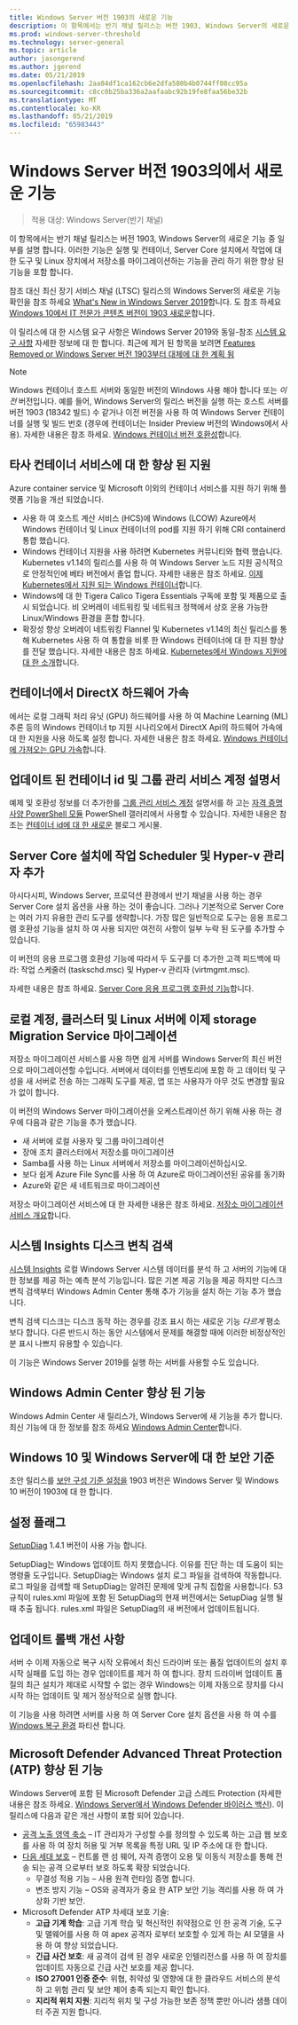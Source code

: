 ```yaml
---
title: Windows Server 버전 1903의 새로운 기능
description: 이 항목에서는 반기 채널 릴리스는 버전 1903, Windows Server의 새로운 기능 중 일부를 설명 합니다.
ms.prod: windows-server-threshold
ms.technology: server-general
ms.topic: article
author: jasongerend
ms.author: jgerend
ms.date: 05/21/2019
ms.openlocfilehash: 2aa84df1ca162cb6e2dfa580b4b0744ff08cc95a
ms.sourcegitcommit: c8cc0b25ba336a2aafaabc92b19fe8faa56be32b
ms.translationtype: MT
ms.contentlocale: ko-KR
ms.lasthandoff: 05/21/2019
ms.locfileid: "65983443"
---
```

# <a name="whats-new-in-windows-server-version-1903"></a>Windows Server 버전 1903의에서 새로운 기능

>적용 대상: Windows Server(반기 채널)

이 항목에서는 반기 채널 릴리스는 버전 1903, Windows Server의 새로운 기능 중 일부를 설명 합니다. 이러한 기능은 실행 및 컨테이너, Server Core 설치에서 작업에 대 한 도구 및 Linux 장치에서 저장소를 마이그레이션하는 기능을 관리 하기 위한 향상 된 기능을 포함 합니다.

참조 대신 최신 장기 서비스 채널 (LTSC) 릴리스의 Windows Server의 새로운 기능 확인을 참조 하세요 [What's New in Windows Server 2019](../get-started-19/whats-new-19.md)합니다. 도 참조 하세요 [Windows 10에서 IT 전문가 콘텐츠 버전이 1903 새로운](https://docs.microsoft.com/windows/whats-new/whats-new-windows-10-version-1903)합니다.

이 릴리스에 대 한 시스템 요구 사항은 Windows Server 2019와 동일-참조 [시스템 요구 사항](../get-started-19/sys-reqs-19.md) 자세한 정보에 대 한 합니다. 최근에 제거 된 항목을 보려면 [Features Removed or Windows Server 버전 1903부터 대체에 대 한 계획 됨](../get-started-19/removed-features-1903.md)

> [!NOTE]
> Windows 컨테이너 호스트 서버와 동일한 버전의 Windows 사용 해야 합니다 또는 *이전* 버전입니다. 예를 들어, Windows Server의 릴리스 버전을 실행 하는 호스트 서버를 버전 1903 (18342 빌드) 수 같거나 이전 버전을 사용 하 여 Windows Server 컨테이너를 실행 및 빌드 번호 (경우에 컨테이너는 Insider Preview 버전의 Windows에서 사용). 자세한 내용은 참조 하세요. [Windows 컨테이너 버전 호환성](https://docs.microsoft.com/virtualization/windowscontainers/deploy-containers/version-compatibility)합니다.

## <a name="enhanced-support-for-non-microsoft-container-services"></a>타사 컨테이너 서비스에 대 한 향상 된 지원

Azure container service 및 Microsoft 이외의 컨테이너 서비스를 지원 하기 위해 플랫폼 기능을 개선 되었습니다.

- 사용 하 여 호스트 계산 서비스 (HCS)에 Windows (LCOW) Azure에서 Windows 컨테이너 및 Linux 컨테이너의 pod를 지원 하기 위해 CRI containerd 통합 했습니다.
- Windows 컨테이너 지원을 사용 하려면 Kubernetes 커뮤니티와 협력 했습니다. Kubernetes v1.14의 릴리스를 사용 하 여 Windows Server 노드 지원 공식적으로 안정적인에 베타 버전에서 졸업 합니다. 자세한 내용은 참조 하세요. [이제 Kubernetes에서 지원 되는 Windows 컨테이너](https://cloudblogs.microsoft.com/opensource/2019/03/25/windows-server-containers-now-supported-kubernetes/)합니다.
- Windows에 대 한 Tigera Calico Tigera Essentials 구독에 포함 및 제품으로 출시 되었습니다. 비 오버레이 네트워킹 및 네트워크 정책에서 상호 운용 가능한 Linux/Windows 환경을 혼합 합니다.
- 확장성 향상 오버레이 네트워킹 Flannel 및 Kubernetes v1.14의 최신 릴리스를 통해 Kubernetes 사용 하 여 통합을 비롯 한 Windows 컨테이너에 대 한 지원 향상를 전달 했습니다. 자세한 내용은 참조 하세요. [Kubernetes에서 Windows 지원에 대 한 소개](https://kubernetes.io/docs/setup/windows/)합니다.

## <a name="directx-hardware-acceleration-in-containers"></a>컨테이너에서 DirectX 하드웨어 가속

에서는 로컬 그래픽 처리 유닛 (GPU) 하드웨어를 사용 하 여 Machine Learning (ML) 추론 등의 Windows 컨테이너 tp 지원 시나리오에서 DirectX Api의 하드웨어 가속에 대 한 지원을 사용 하도록 설정 합니다. 자세한 내용은 참조 하세요. [Windows 컨테이너에 가져오는 GPU 가속](https://techcommunity.microsoft.com/t5/Containers/Bringing-GPU-acceleration-to-Windows-containers/ba-p/393939)합니다.

## <a name="updated-container-identity-and-group-managed-service-account-documentation"></a>업데이트 된 컨테이너 id 및 그룹 관리 서비스 계정 설명서

예제 및 호환성 정보를 더 추가한를 [그룹 관리 서비스 계정](https://docs.microsoft.com/virtualization/windowscontainers/manage-containers/manage-serviceaccounts) 설명서를 하 고는 [자격 증명 사양 PowerShell 모듈](https://www.powershellgallery.com/packages/CredentialSpec) PowerShell 갤러리에서 사용할 수 있습니다. 자세한 내용은 참조는 [컨테이너 id에 대 한 새로운](https://techcommunity.microsoft.com/t5/Containers/What-s-new-for-container-identity/ba-p/389151) 블로그 게시물.

## <a name="add-task-scheduler-and-hyper-v-manager-to-server-core-installations"></a>Server Core 설치에 작업 Scheduler 및 Hyper-v 관리자 추가

아시다시피, Windows Server, 프로덕션 환경에서 반기 채널을 사용 하는 경우 Server Core 설치 옵션을 사용 하는 것이 좋습니다. 그러나 기본적으로 Server Core는 여러 가지 유용한 관리 도구를 생략합니다. 가장 많은 일반적으로 도구는 응용 프로그램 호환성 기능을 설치 하 여 사용 되지만 여전히 사항이 일부 누락 된 도구를 추가할 수 있습니다.

이 버전의 응용 프로그램 호환성 기능에 따라서 두 도구를 더 추가한 고객 피드백에 따라: 작업 스케줄러 (taskschd.msc) 및 Hyper-v 관리자 (virtmgmt.msc).

자세한 내용은 참조 하세요. [Server Core 응용 프로그램 호환성 기능](../get-started-19/install-fod-19.md)합니다.

## <a name="storage-migration-service-now-migrates-local-accounts-clusters-and-linux-servers"></a>로컬 계정, 클러스터 및 Linux 서버에 이제 storage Migration Service 마이그레이션

저장소 마이그레이션 서비스를 사용 하면 쉽게 서버를 Windows Server의 최신 버전으로 마이그레이션할 수입니다. 서버에서 데이터를 인벤토리에 포함 하 고 데이터 및 구성을 새 서버로 전송 하는 그래픽 도구를 제공, 앱 또는 사용자가 아무 것도 변경할 필요가 없이 합니다.

이 버전의 Windows Server 마이그레이션을 오케스트레이션 하기 위해 사용 하는 경우에 다음과 같은 기능을 추가 했습니다.

- 새 서버에 로컬 사용자 및 그룹 마이그레이션
- 장애 조치 클러스터에서 저장소를 마이그레이션
- Samba를 사용 하는 Linux 서버에서 저장소를 마이그레이션하십시오.
- 보다 쉽게 Azure File Sync를 사용 하 여 Azure로 마이그레이션된 공유를 동기화
- Azure와 같은 새 네트워크로 마이그레이션

저장소 마이그레이션 서비스에 대 한 자세한 내용은 참조 하세요. [저장소 마이그레이션 서비스 개요](../storage/storage-migration-service/overview.md)합니다.

## <a name="system-insights-disk-anomaly-detection"></a>시스템 Insights 디스크 변칙 검색

[시스템 Insights](../manage/system-insights/overview.md) 로컬 Windows Server 시스템 데이터를 분석 하 고 서버의 기능에 대 한 정보를 제공 하는 예측 분석 기능입니다. 많은 기본 제공 기능을 제공 하지만 디스크 변칙 검색부터 Windows Admin Center 통해 추가 기능을 설치 하는 기능 추가 했습니다.

변칙 검색 디스크는 디스크 동작 하는 경우를 강조 표시 하는 새로운 기능 *다르게* 평소 보다 합니다. 다른 반드시 하는 동안 시스템에서 문제를 해결할 때에 이러한 비정상적인 분 표시 나쁘지 유용할 수 있습니다.

이 기능은 Windows Server 2019를 실행 하는 서버를 사용할 수도 있습니다.

## <a name="windows-admin-center-enhancements"></a>Windows Admin Center 향상 된 기능

Windows Admin Center 새 릴리스가, Windows Server에 새 기능을 추가 합니다. 최신 기능에 대 한 정보를 참조 하세요 [Windows Admin Center](../manage/windows-admin-center/understand/windows-admin-center.md)합니다.

## <a name="security-baseline-for-windows-10-and-windows-server"></a>Windows 10 및 Windows Server에 대 한 보안 기준

초안 릴리스를 [보안 구성 기준 설정을](https://blogs.technet.microsoft.com/secguide/2019/04/24/security-baseline-draft-for-windows-10-v1903-and-windows-server-v1903/) 1903 버전은 Windows Server 및 Windows 10 버전이 1903에 대 한 합니다.

## <a name="setupdiag"></a>설정 플래그
[SetupDiag](https://docs.microsoft.com/windows/deployment/upgrade/setupdiag) 1.4.1 버전이 사용 가능 합니다.

SetupDiag는 Windows 업데이트 하지 못했습니다. 이유를 진단 하는 데 도움이 되는 명령줄 도구입니다. SetupDiag는 Windows 설치 로그 파일을 검색하여 작동합니다. 로그 파일을 검색할 때 SetupDiag는 알려진 문제에 맞게 규칙 집합을 사용합니다. 53 규칙이 rules.xml 파일에 포함 된 SetupDiag의 현재 버전에서는 SetupDiag 실행 될 때 추출 됩니다. rules.xml 파일은 SetupDiag의 새 버전에서 업데이트됩니다.

## <a name="update-rollback-improvements"></a>업데이트 롤백 개선 사항

서버 수 이제 자동으로 복구 시작 오류에서 최신 드라이버 또는 품질 업데이트의 설치 후 시작 실패를 도입 하는 경우 업데이트를 제거 하 여 합니다. 장치 드라이버 업데이트 품질의 최근 설치가 제대로 시작할 수 없는 경우 Windows는 이제 자동으로 장치를 다시 시작 하는 업데이트 및 제거 정상적으로 실행 합니다.

이 기능을 사용 하려면 서버를 사용 하 여 Server Core 설치 옵션을 사용 하 여 수를 [Windows 복구 환경](https://docs.microsoft.com/windows-hardware/manufacture/desktop/windows-recovery-environment--windows-re--technical-reference) 파티션 합니다.

## <a name="microsoft-defender-advanced-threat-protection-atp-improvements"></a>Microsoft Defender Advanced Threat Protection (ATP) 향상 된 기능

Windows Server에 포함 된 Microsoft Defender 고급 스레드 Protection (자세한 내용은 참조 하세요. [Windows Server에서 Windows Defender 바이러스 백신](https://docs.microsoft.com/windows/security/threat-protection/windows-defender-antivirus/windows-defender-antivirus-on-windows-server-2016)). 이 릴리스에 다음과 같은 개선 사항이 포함 되어 있습니다.

- [공격 노출 영역 축소](https://docs.microsoft.com/windows/security/threat-protection/windows-defender-atp/overview-attack-surface-reduction) – IT 관리자가 구성할 수를 정의할 수 있도록 하는 고급 웹 보호를 사용 하 여 장치 허용 및 거부 목록을 특정 URL 및 IP 주소에 대 한 합니다.
- [다음 세대 보호](https://docs.microsoft.com/windows/security/threat-protection/windows-defender-antivirus/windows-defender-antivirus-in-windows-10) – 컨트롤 랜 섬 웨어, 자격 증명이 오용 및 이동식 저장소를 통해 전송 되는 공격 으로부터 보호 하도록 확장 되었습니다.
    - 무결성 적용 기능 – 사용 원격 런타임 증명 합니다.
    - 변조 방지 기능 – OS와 공격자가 중요 한 ATP 보안 기능 격리를 사용 하 여 가상화 기반 보안.
- Microsoft Defender ATP 차세대 보호 기술:
    - **고급 기계 학습**: 고급 기계 학습 및 혁신적인 취약점으로 인 한 공격 기술, 도구 및 맬웨어를 사용 하 여 apex 공격자 로부터 보호할 수 있게 하는 AI 모델을 사용 하 여 향상 되었습니다.
    - **긴급 사건 보호**: 새 공격이 검색 된 경우 새로운 인텔리전스를 사용 하 여 장치를 업데이트 자동으로 긴급 사건 보호를 제공 합니다.
    - **ISO 27001 인증 준수**: 위협, 취약성 및 영향에 대 한 클라우드 서비스의 분석 하 고 위험 관리 및 보안 제어 충족 되는지 확인 합니다.
    - **지리적 위치 지원**: 지리적 위치 및 구성 가능한 보존 정책 뿐만 아니라 샘플 데이터 주권 지원 합니다.